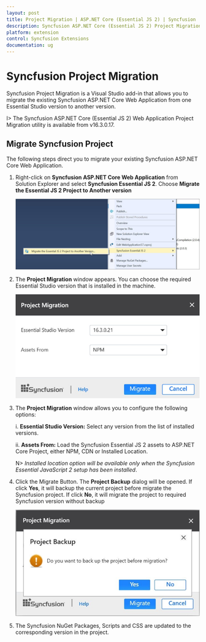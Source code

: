 ```yaml
---
layout: post
title: Project Migration | ASP.NET Core (Essential JS 2) | Syncfusion
description: Syncfusion ASP.NET Core (Essential JS 2) Project Migration is a Visual Studio add-in that allows you to migrate the existing Syncfusion ASP.NET Core (Essential JS 2) Web Application from one Essential Studio version to another version
platform: extension
control: Syncfusion Extensions
documentation: ug
---
```


# Syncfusion Project Migration

Syncfusion Project Migration is a Visual Studio add-in that allows you to migrate the existing Syncfusion ASP.NET Core Web Application from one Essential Studio version to another version.

I> The Syncfusion ASP.NET Core (Essential JS 2) Web Application Project Migration utility is available from v16.3.0.17.

## Migrate Syncfusion Project 

The following steps direct you to migrate your existing Syncfusion ASP.NET Core Web Application. 

1. Right-click on **Syncfusion ASP.NET Core Web Application** from Solution Explorer and select **Syncfusion Essential JS 2**. Choose **Migrate the Essential JS 2 Project to Another version**

   ![Syncfusion Essential JS 2 ASP.NET Core Project Migration add-in](Project-Migration_images/Project-Migration-img1.jpg)

2. The **Project Migration** window appears. You can choose the required Essential Studio version that is installed in the machine. 

   ![Syncfusion Essential JS 2 ASP.NET Core Project Migration window](Project-Migration_images/Project-Migration-img2.jpg)

3. The **Project Migration** window allows you to configure the following options:

   i. **Essential Studio Version:** Select any version from the list of installed versions.
   
   ii. **Assets From:** Load the Syncfusion Essential JS 2 assets to ASP.NET Core Project, either NPM, CDN or Installed Location.
   
   N> *Installed location option will be available only when the Syncfusion Essential JavaScript 2 setup has been installed*.
   
4. Click the Migrate Button. The **Project Backup** dialog will be opened. If click **Yes**, it will backup the current project before migrate the Syncfusion project. If click **No**, it will migrate the project to required Syncfusion version without backup
   
   ![Syncfusion Essential JS 2 ASP.NET Core Project Migration backup dialog](Project-Migration_images/Project-Migration-img3.jpg)
      
5. The Syncfusion NuGet Packages, Scripts and CSS are updated to the corresponding version in the project.

